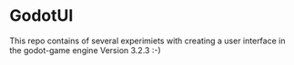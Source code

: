 # GodotUI


This repo contains of several experimiets with creating a user interface in the godot-game engine Version 3.2.3 :-)
